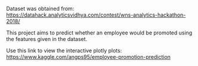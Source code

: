 Dataset was obtained from: https://datahack.analyticsvidhya.com/contest/wns-analytics-hackathon-2018/

This project aims to predict whether an employee would be promoted using the features given in the dataset. 

Use this link to view the interactive plotly plots:
https://www.kaggle.com/angps95/employee-promotion-prediction
